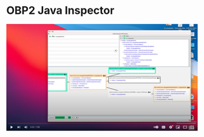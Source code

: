 # OBP2 Java Inspector

[![Inspecting Java Objects with OBP2](img.png)](https://youtu.be/pFaLn_-57oA)
